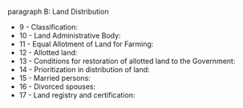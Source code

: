 paragraph B: Land Distribution

<ul>
			<li>9 - Classification: <ul>
			</ul></li>			<li>10 - Land Administrative Body: <ul>
			</ul></li>			<li>11 - Equal Allotment of Land for Farming: <ul>
			</ul></li>			<li>12 - Allotted land: <ul>
			</ul></li>			<li>13 - Conditions for restoration of allotted land to the Government: <ul>
			</ul></li>			<li>14 - Prioritization in distribution of land: <ul>
			</ul></li>			<li>15 - Married persons: <ul>
			</ul></li>			<li>16 - Divorced spouses: <ul>
			</ul></li>			<li>17 - Land registry and certification: <ul>
			</ul></li></ul>